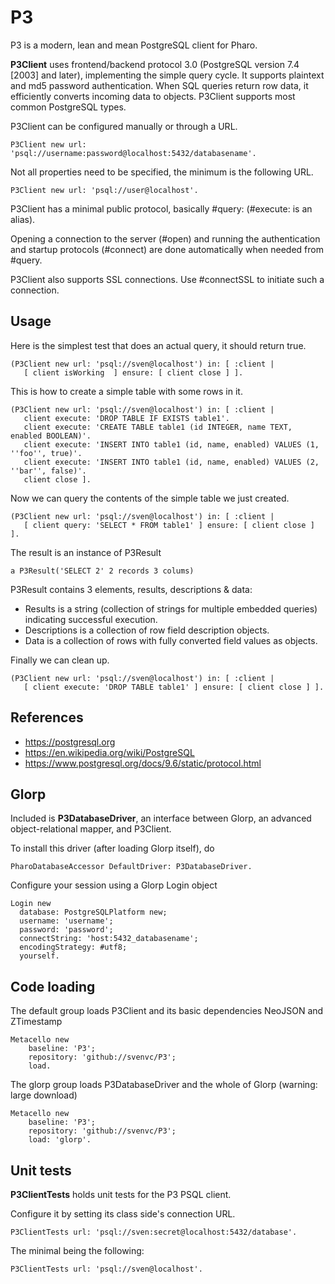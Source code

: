 # P3

P3 is a modern, lean and mean PostgreSQL client for Pharo.

**P3Client** uses frontend/backend protocol 3.0 (PostgreSQL version 7.4 [2003] and later), implementing the simple query cycle. It supports plaintext and md5 password authentication. When SQL queries return row data, it efficiently converts incoming data to objects. P3Client supports most common PostgreSQL types.

P3Client can be configured manually or through a URL.

    P3Client new url: 'psql://username:password@localhost:5432/databasename'.

Not all properties need to be specified, the minimum is the following URL.

    P3Client new url: 'psql://user@localhost'.

P3Client has a minimal public protocol, basically #query: (#execute: is an alias).

Opening a connection to the server (#open) and running the authentication and startup protocols (#connect) are done automatically when needed from #query.

P3Client also supports SSL connections. Use #connectSSL to initiate such a connection.


## Usage 
Here is the simplest test that does an actual query, it should return true.    (P3Client new url: 'psql://sven@localhost') in: [ :client |       [ client isWorking  ] ensure: [ client close ] ].
This is how to create a simple table with some rows in it.

    (P3Client new url: 'psql://sven@localhost') in: [ :client |
       client execute: 'DROP TABLE IF EXISTS table1'.
       client execute: 'CREATE TABLE table1 (id INTEGER, name TEXT, enabled BOOLEAN)'.
       client execute: 'INSERT INTO table1 (id, name, enabled) VALUES (1, ''foo'', true)'.
       client execute: 'INSERT INTO table1 (id, name, enabled) VALUES (2, ''bar'', false)'.
       client close ].
	
Now we can query the contents of the simple table we just created.

    (P3Client new url: 'psql://sven@localhost') in: [ :client |
       [ client query: 'SELECT * FROM table1' ] ensure: [ client close ] ].

The result is an instance of P3Result

	a P3Result('SELECT 2' 2 records 3 colums)

P3Result contains 3 elements,  results, descriptions & data:
- Results is a string (collection of strings for multiple embedded queries) indicating successful execution.
- Descriptions is a collection of row field description objects.
- Data is a collection of rows with fully converted field values as objects.

Finally we can clean up.

    (P3Client new url: 'psql://sven@localhost') in: [ :client |
       [ client execute: 'DROP TABLE table1' ] ensure: [ client close ] ].


## References 

-  https://postgresql.org
-  https://en.wikipedia.org/wiki/PostgreSQL
-  https://www.postgresql.org/docs/9.6/static/protocol.html


## Glorp

Included is **P3DatabaseDriver**, an interface between Glorp, an advanced object-relational mapper, and P3Client.

To install this driver (after loading Glorp itself), do

    PharoDatabaseAccessor DefaultDriver: P3DatabaseDriver.

Configure your session using a Glorp Login object

    Login new
      database: PostgreSQLPlatform new;
      username: 'username';
      password: 'password';
      connectString: 'host:5432_databasename';
      encodingStrategy: #utf8;
      yourself.


## Code loading
The default group loads P3Client and its basic dependencies NeoJSON and ZTimestamp
	Metacello new		baseline: 'P3';		repository: 'github://svenvc/P3';		load.
The glorp group loads P3DatabaseDriver and the whole of Glorp (warning: large download) 	Metacello new		baseline: 'P3';		repository: 'github://svenvc/P3';		load: 'glorp'.
## Unit tests

**P3ClientTests** holds unit tests for the P3 PSQL client.

Configure it by setting its class side's connection URL.

    P3ClientTests url: 'psql://sven:secret@localhost:5432/database'.

The minimal being the following:

    P3ClientTests url: 'psql://sven@localhost'. 

